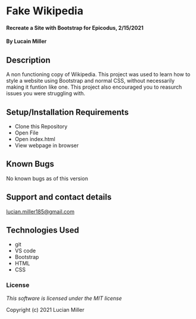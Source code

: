 # Fake Wikipedia

#### Recreate a Site with Bootstrap for Epicodus, 2/15/2021

#### By Lucain Miller

## Description

A non functioning copy of Wikipedia. This project was used to learn how to style a website using Bootstrap and normal CSS, without necessarily making it funtion like one. This project also encouraged you to reasurch issues you were struggling with.

## Setup/Installation Requirements

* Clone this Repository
* Open File
* Open index.html
* View webpage in browser


## Known Bugs

No known bugs as of this version

## Support and contact details

lucian.miller185@gmail.com

## Technologies Used


* git
* VS code
* Bootstrap
* HTML
* CSS

### License

*This software is licensed under the MIT license*

Copyright (c) 2021 Lucian Miller

